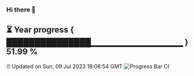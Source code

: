 ### Hi there 👋
⏳ Year progress { ███████████████▁▁▁▁▁▁▁▁▁▁▁▁▁▁▁ } 51.99 %
---
⏰ Updated on Sun, 09 Jul 2023 18:06:54 GMT
![Progress Bar CI](https://github.com/Moyi321/Moyi321/workflows/Progress%20Bar%20CI/badge.svg)
